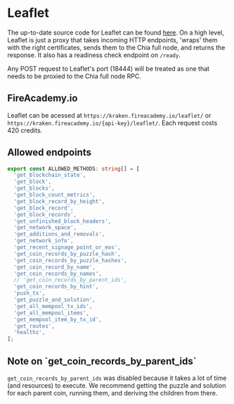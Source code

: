 # Leaflet

The up-to-date source code for Leaflet can be found [here](https://github.com/fireacademy/leaflet). On a high level, Leaflet is just a proxy that takes incoming HTTP endpoints, 'wraps' them with the right certificates, sends them to the Chia full node, and returns the response. It also has a readiness check endpoint on `/ready`.

Any POST request to Leaflet's port (18444) will be treated as one that needs to be proxied to the Chia full node RPC.

## FireAcademy.io

Leaflet can be acessed at `https://kraken.fireacademy.io/leaflet/` or `https://kraken.fireacademy.io/{api-key}/leaflet/`. Each request costs 420 credits.

## Allowed endpoints

```typescript
export const ALLOWED_METHODS: string[] = [
  'get_blockchain_state',
  'get_block',
  'get_blocks',
  'get_block_count_metrics',
  'get_block_record_by_height',
  'get_block_record',
  'get_block_records',
  'get_unfinished_block_headers',
  'get_network_space',
  'get_additions_and_removals',
  'get_network_info',
  'get_recent_signage_point_or_eos',
  'get_coin_records_by_puzzle_hash',
  'get_coin_records_by_puzzle_hashes',
  'get_coin_record_by_name',
  'get_coin_records_by_names',
  // 'get_coin_records_by_parent_ids',
  'get_coin_records_by_hint',
  'push_tx',
  'get_puzzle_and_solution',
  'get_all_mempool_tx_ids',
  'get_all_mempool_items',
  'get_mempool_item_by_tx_id',
  'get_routes',
  'healthz',
];
```

## Note on \`get\_coin\_records\_by\_parent\_ids\`

`get_coin_records_by_parent_ids` was disabled because it takes a lot of time (and resources) to execute. We recommend getting the puzzle and solution for each parent coin, running them, and deriving the children from there.
